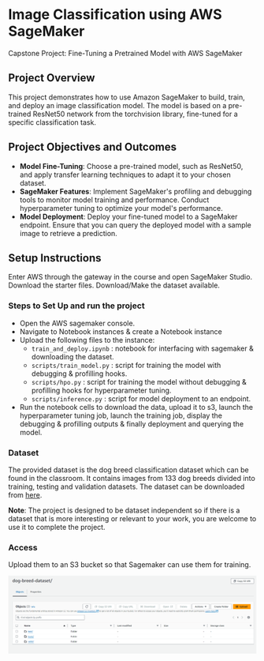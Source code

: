 # Image Classification using AWS SageMaker

Capstone Project: Fine-Tuning a Pretrained Model with AWS SageMaker

## Project Overview

This project demonstrates how to use Amazon SageMaker to build, train, and deploy an image classification model. The model is based on a pre-trained ResNet50 network from the torchvision library, fine-tuned for a specific classification task.

## Project Objectives and Outcomes

- **Model Fine-Tuning**: Choose a pre-trained model, such as ResNet50, and apply transfer learning techniques to adapt it to your chosen dataset.
- **SageMaker Features**: Implement SageMaker's profiling and debugging tools to monitor model training and performance. Conduct hyperparameter tuning to optimize your model's performance.
- **Model Deployment**: Deploy your fine-tuned model to a SageMaker endpoint. Ensure that you can query the deployed model with a sample image to retrieve a prediction.


## Setup Instructions
Enter AWS through the gateway in the course and open SageMaker Studio. 
Download the starter files.
Download/Make the dataset available.

### Steps to Set Up and run the project
- Open the AWS sagemaker console.
- Navigate to Notebook instances & create a Notebook instance
- Upload the following files to the instance:
    - ```train_and_deploy.ipynb``` : notebook for interfacing with sagemaker & downloading the dataset.
    - ```scripts/train_model.py``` : script for training the model with debugging & profilling hooks.
    - ```scripts/hpo.py``` : script for training the model without debugging & profilling hooks for hyperparameter tuning.
    - ```scripts/inference.py``` : script for model deployment to an endpoint.
- Run the notebook cells to download the data, upload it to s3, launch the hyperparameter tuning job, launch the training job, display the debugging & profilling outputs & finally deployment and querying the model.

### Dataset
The provided dataset is the dog breed classification dataset which can be found in the classroom. 
It contains images from 133 dog breeds divided into training, testing and validation datasets. The dataset can be 
downloaded from [here](https://s3-us-west-1.amazonaws.com/udacity-aind/dog-project/dogImages.zip).

**Note**: The project is designed to be dataset independent so if there is a dataset that is more interesting or relevant to your work, you are welcome to use it to complete the project.



### Access
Upload them to an S3 bucket so that Sagemaker can use them for training.

[<img src="./screenshots/dataset.png">](#)
